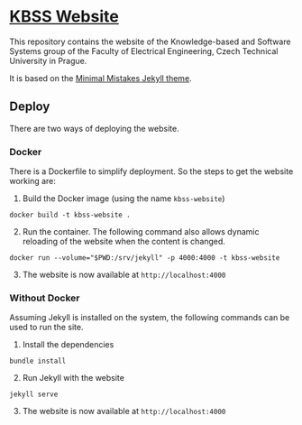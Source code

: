 # [KBSS Website](https://kbss.felk.cvut.cz/)

This repository contains the website of the Knowledge-based and Software Systems group of the Faculty of Electrical Engineering,
Czech Technical University in Prague.

It is based on the [Minimal Mistakes Jekyll theme](https://mmistakes.github.io/minimal-mistakes/).

## Deploy

There are two ways of deploying the website.

### Docker

There is a Dockerfile to simplify deployment. So the steps to get the website working are:

1. Build the Docker image (using the name `kbss-website`)

`docker build -t kbss-website .`

2. Run the container. The following command also allows dynamic reloading of the website when the content is changed.

`docker run --volume="$PWD:/srv/jekyll" -p 4000:4000 -t kbss-website`

3. The website is now available at `http://localhost:4000`

### Without Docker

Assuming Jekyll is installed on the system, the following commands can be used to run the site.

1. Install the dependencies

`bundle install`

2. Run Jekyll with the website

`jekyll serve`

3. The website is now available at `http://localhost:4000`

